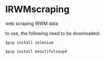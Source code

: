 # IRWMscraping
web scraping IRWM data

to use, the following need to be downloaded:

```
$pip install selenium
  
$pip install beautifulsoup4
```
